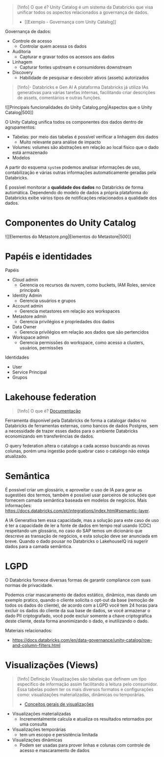 
> [!info] O que é?
> Unity Catalog é um sistema da Databricks que visa unificar todos os aspectos relacionados a governança de dados.
> 
> - [[Exemplo - Governança com Unity Catalog]]

Governança de dados:

- Controle de acesso
	- Controlar quem acessa os dados
- Auditoria
	- Capturar e gravar todos os acessos aos dados
- Linhagem
	- Capturar fontes upstream e consumidores downstream
- Discovery
	- Habilidade de pesquisar e descobrir ativos (assets) autorizados

> [!info]- Databricks e Gen AI
> A plataforma Databricks já utiliza IAs generativas para várias tarefas internas, facilitando criar descrições de assets, comentários e outras funções.

![[Principais funcionalidades do Unity Catalog.png|Aspectos que o Unity Catalog|500]]

O Unity Catalog unifica todos os componentes dos dados dentro de agrupamentos:

- Tabelas: por meio das tabelas é possível verificar a linhagem dos dados
	- Muito relevante para análise de impacto
- Volumes: volumes são abstrações em relação ao local físico que o dado está armazenado
- Modelos

A partir do esquema `system` podemos analisar informações de uso, contabilização e várias outras informações automaticamente geradas pela Databricks.

É possível monitorar a **qualidade dos dados** no Databricks de forma automática. Dependendo do modelo de dados a própria plataforma do Databricks exibe vários tipos de notificações relacionados a qualidade dos dados.

# Componentes do Unity Catalog

![[Elementos do Metastore.png|Elementos do Metastore|500]]


# Papéis e identidades

Papéis

- Cloud admin
	- Gerencia os recursos da nuvem, como buckets, IAM Roles, service principals
- Identity Admin
	- Gerencia usuários e grupos
- Account admin
	- Gerencia metastores em relação aos workspaces
- Metastore admin
	- Gerencia privilégios e propriedades dos dados
- Data Owner
	- Gerencia privilégios em relação aos dados que são pertencidos
- Workspace admin
	- Gerencia permissões do workspace, como acesso a clusters, usuários, permissões

Identidades

- User
- Service Principal
- Grupos

# Lakehouse federation

> [!info] O que é?
> [Documentação](https://docs.databricks.com/en/query-federation/index.html)

Ferramenta disponível pela Databricks de forma a catalogar dados no Databricks de ferramentas externas, como bancos de dados Postgres, sem a necessidade de trazer esses dados para o ambiente Databricks economizando em transferências de dados.

O query federation altera o catalogo a cada acesso buscando as novas colunas, porém uma ingestão pode quebrar caso o catalogo não esteja atualizado.
# Semântica

É possível criar um glossário, e aproveitar o uso de IA para gerar as sugestões dos termos, também é possível usar parceiros de soluções que fornecem camada semântica baseada em modelos de negócios. Mais informações: https://docs.databricks.com/pt/integrations/index.html#semantic-layer.

A IA Generativa tem essa capacidade, mas a solução para este caso de uso é ter a capacidade de ler a fonte de dados em tempo real usando (CDC) respeitando um glossário, no caso do SAP temos um dicionário que descreve as transação de negócios, e esta solução deve ser anunciada em breve. Quando o dado pousar no Databricks o LakehouseIQ irá sugerir dados para a camada semântica.

# LGPD

O Databricks fornece diversas formas de garantir compliance com suas normas de privacidade.

Podemos criar mascaramento de dados estático, dinâmico, mas dando um exemplo pratico, quando o cliente solicita o opt-out da base (remoção de todos os dados do cliente), de acordo com a LGPD você tem 24 horas para excluir os dados do cliente da sua base de dados, se você armazenar o dado PII criptografado, você pode excluir somente a chave criptográfica deste cliente, desta forma anonimizando o dado, e inutilizando o dado.

Materiais relacionados:
- https://docs.databricks.com/en/data-governance/unity-catalog/row-and-column-filters.html 

# Visualizações (Views)

> [!info] Definição
> Visualizações são tabelas que definem um tipo específico de informação assim facilitando a leitura pelo consumidor. Essa tabelas podem ter os mais diversos formatos e configurações como: visualizações materializadas, dinâmicas ou temporárias.
> 
> - [Conceitos gerais de visualizações](https://docs.databricks.com/en/views/index.html)

- Visualizações materializadas
	- Incrementalmente calcula e atualiza os resultados retornados por uma consulta
- Visualizações temporárias
	- tem um escopo e persistência limitada
- Visualizações dinâmicas
	- Podem ser usadas para prover linhas e colunas com controle de acesso e mascaramento de dados